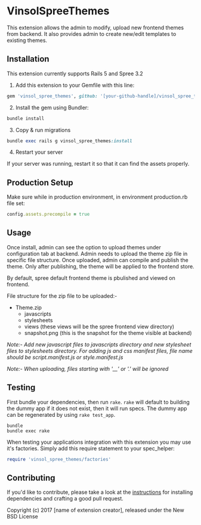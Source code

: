 VinsolSpreeThemes
==================

This extension allows the admin to modify, upload new frontend themes from backend. It also provides admin to create new/edit templates to existing themes.


## Installation

This extension currently supports Rails 5 and Spree 3.2

1. Add this extension to your Gemfile with this line:
  ```ruby
  gem 'vinsol_spree_themes', github: '[your-github-handle]/vinsol_spree_themes'
  ```

2. Install the gem using Bundler:
  ```ruby
  bundle install
  ```

3. Copy & run migrations
  ```ruby
  bundle exec rails g vinsol_spree_themes:install
  ```

4. Restart your server

  If your server was running, restart it so that it can find the assets properly.


## Production Setup

Make sure while in production environment, in environment production.rb file set:

```ruby
config.assets.precompile = true
```

## Usage

Once install, admin can see the option to upload themes under configuration tab at backend. Admin needs to upload the theme zip file in specific file structure. Once uploaded, admin can compile and publish the theme. Only after publishing, the theme will be applied to the frontend store.

By default, spree default frontend theme is pbulished and viewed on frontend.

File structure for the zip file to be uploaded:-
* Theme.zip
  * javascripts
  * stylesheets
  * views (these views will be the spree frontend view directory)
  * snapshot.png (this is the snapshot for the theme visible at backend)

*Note:- Add new javascript files to javascripts directory and new stylesheet files to stylesheets directory. For adding js and css manifest files, file name should be script.manifest.js or style.manifest.js*

*Note:- When uploading, files starting with '__' or '.' will be ignored*


## Testing

First bundle your dependencies, then run `rake`. `rake` will default to building the dummy app if it does not exist, then it will run specs. The dummy app can be regenerated by using `rake test_app`.

```shell
bundle
bundle exec rake
```

When testing your applications integration with this extension you may use it's factories.
Simply add this require statement to your spec_helper:

```ruby
require 'vinsol_spree_themes/factories'
```


## Contributing

If you'd like to contribute, please take a look at the
[instructions](CONTRIBUTING.md) for installing dependencies and crafting a good
pull request.

Copyright (c) 2017 [name of extension creator], released under the New BSD License

